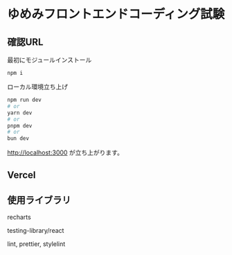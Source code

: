 

# ゆめみフロントエンドコーディング試験

## 確認URL


最初にモジュールインストール
```
npm i
```

ローカル環境立ち上げ
```bash
npm run dev
# or
yarn dev
# or
pnpm dev
# or
bun dev
```

 [http://localhost:3000](http://localhost:3000) が立ち上がります。

## Vercel

## 使用ライブラリ
recharts

testing-library/react

lint, prettier, stylelint